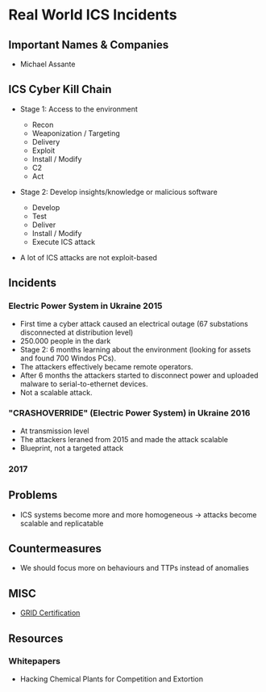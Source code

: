 # Real World ICS Incidents

## Important Names & Companies
- Michael Assante

## ICS Cyber Kill Chain
- Stage 1: Access to the environment
  - Recon
  - Weaponization / Targeting
  - Delivery
  - Exploit
  - Install / Modify
  - C2
  - Act
- Stage 2: Develop insights/knowledge or malicious software
  - Develop
  - Test
  - Deliver
  - Install / Modify
  - Execute ICS attack

- A lot of ICS attacks are not exploit-based

## Incidents

### Electric Power System in Ukraine 2015
- First time a cyber attack caused an electrical outage (67 substations disconnected at distribution level)
- 250.000 people in the dark
- Stage 2: 6 months learning about the environment (looking for assets and found 700 Windos PCs).
- The attackers effectively became remote operators.
- After 6 months the attackers started to disconnect power and uploaded malware to serial-to-ethernet devices.
- Not a scalable attack.

### "CRASHOVERRIDE" (Electric Power System) in Ukraine 2016
- At transmission level
- The attackers leraned from 2015 and made the attack scalable
- Blueprint, not a targeted attack

### 2017

## Problems
- ICS systems become more and more homogeneous -> attacks become scalable and replicatable

## Countermeasures
- We should focus more on behaviours and TTPs instead of anomalies

## MISC
- [GRID Certification](https://www.giac.org/certification/response-industrial-defense-grid)

## Resources

### Whitepapers
- Hacking Chemical Plants for Competition and Extortion
